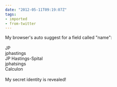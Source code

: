 ```yaml
---
date: "2012-05-11T09:19:07Z"
tags:
- imported
- from-twitter
---
```

My browser's auto suggest for a field called "name":\
\
JP\
jphastings\
JP Hastings-Spital\
jphatsings\
Calculon\
\
My secret identity is revealed\!
